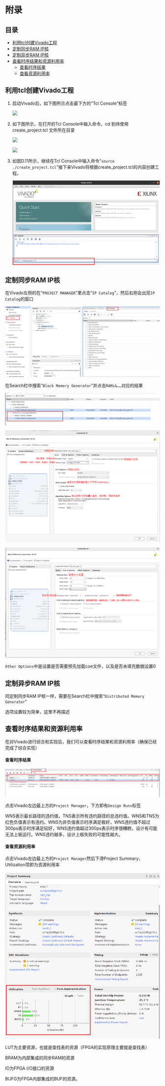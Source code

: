 # 附录

## 目录

-   [利用tcl创建Vivado工程](#利用tcl创建Vivado工程)
-   [定制同步RAM IP核](#定制同步RAM-IP核)
-   [定制异步RAM IP核](#定制异步RAM-IP核)
-   [查看时序结果和资源利用率](#查看时序结果和资源利用率)
    -   [查看时序结果](#查看时序结果)
    -   [查看资源利用率](#查看资源利用率)

## 利用tcl创建Vivado工程

1.  启动Vivado后，如下图所示点击最下方的“Tcl Console”标签

    ![](https://bookdown.org/loongson/_book3/images/app04/vivado_click_tcl_console.png)
2.  如下图所示，在打开的Tcl Console中输入命令，cd 到待使用 create\_project.tcl 文件所在目录

    ![](https://bookdown.org/loongson/_book3/images/app04/vivado_input_tcl_command.png)

    ![](https://bookdown.org/loongson/_book3/images/app04/vivado_cd_to_run_vivado_dir.png)
3.  如图D.11所示，继续在Tcl Console中输入命令“`source ./create_project.tcl`”接下来Vivado将根据create\_project.tcl的内容创建工程。

    ![](image/image_eScF7YXGXM.png)

## 定制同步RAM IP核

在Vivado左侧的在“`PROJECT MANAGER`”里点击“`IP Catalog`”，然后右侧会出现`IP Catalog`的窗口

![](image/image_AuLH4FmoHk.png)

在Search栏中搜索“`Block Memory Generator`”并点击`RAMs&……`对应的结果

![](image/image_M7eEE212Mg.png)

![](image/image_vdclxVeg-X.png)

![](image/image_yQsip3eLhj.png)

`Other Options`中是设置是否需要预先加载coe文件，以及是否未填充数据设置0

## 定制异步RAM IP核

同定制同步RAM IP核一样，需要在Search栏中搜索“`Distributed Memory Generator`”

选项设置较为简单，这里不再描述

## 查看时序结果和资源利用率

在对Vivado进行综合和实现后，我们可以查看时序结果和资源利用率（确保已经完成了综合实现）

#### 查看时序结果

![](image/image_RDnUBZtKHR.png)

点击Vivado左边最上方的`Project Manager`，下方即有`Design Runs`标签

WNS表示最长路径的违约值，TNS表示所有违约路径的总违约值。WNS和TNS为红色负值表示有违约。WNS为非负值表示时序满足极好，WNS违约值不超过300ps表示时序满足较好，WNS违约值超过300ps表示时序很糟糕，设计有可能无法上板运行。WNS违约越多，设计上板失败的可能性越大。

#### 查看资源利用率

点击Vivado左边最上方的`Project Manager`然后下滑Project Summary，Utilization项即为资源利用率

![](image/image_8kQ-4yW404.png)

LUT为主要资源，也就是查找表的资源（FPGA的实现原理主要就是查找表）

BRAM为内部集成的同步RAM的资源

IO为FPGA I/O接口的资源

BUFG为FPGA内部集成的BUF的资源。
